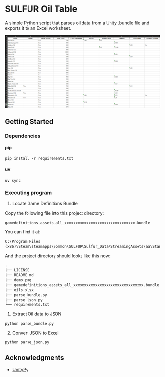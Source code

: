 # SULFUR Oil Table

A simple Python script that parses oil data from a Unity .bundle file and exports it to an Excel worksheet.

![Demo](demo.png)

## Getting Started

### Dependencies
#### pip
```
pip install -r requirements.txt
```
#### uv
```
uv sync
```

### Executing program
1. Locate Game Definitions Bundle  

Copy the following file into this project directory:
```
gamedefinitions_assets_all_xxxxxxxxxxxxxxxxxxxxxxxxxxxxxxxx.bundle
```
You can find it at:
```
C:\Program Files (x86)\Steam\steamapps\common\SULFUR\Sulfur_Data\StreamingAssets\aa\StandaloneWindows64\
```
And the project directory should looks like this now:
```
.
├── LICENSE
├── README.md
├── demo.png
├── gamedefinitions_assets_all_xxxxxxxxxxxxxxxxxxxxxxxxxxxxxxxx.bundle
├── oils.xlsx
├── parse_bundle.py
├── parse_json.py
└── requirements.txt
```

1. Extract Oil data to JSON
```
python parse_bundle.py
```
2. Convert JSON to Excel
```
python parse_json.py
```

## Acknowledgments
* [UnityPy](https://github.com/K0lb3/UnityPy/tree/master)